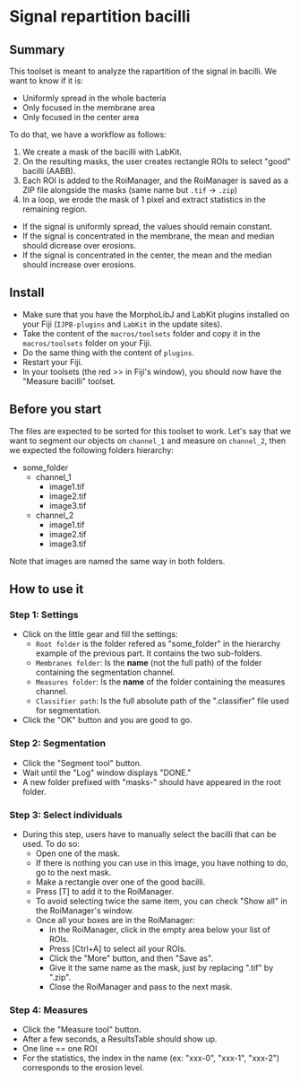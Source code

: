 # Signal repartition bacilli

## Summary

This toolset is meant to analyze the rapartition of the signal in bacilli.
We want to know if it is:

- Uniformly spread in the whole bacteria
- Only focused in the membrane area
- Only focused in the center area

To do that, we have a workflow as follows:

1. We create a mask of the bacilli with LabKit.
2. On the resulting masks, the user creates rectangle ROIs to select "good" bacilli (AABB).
3. Each ROI is added to the RoiManager, and the RoiManager is saved as a ZIP file alongside the masks (same name but `.tif` -> `.zip`)
4. In a loop, we erode the mask of 1 pixel and extract statistics in the remaining region.

- If the signal is uniformly spread, the values should remain constant.
- If the signal is concentrated in the membrane, the mean and median should dicrease over erosions.
- If the signal is concentrated in the center, the mean and the median should increase over erosions.

## Install

- Make sure that you have the MorphoLibJ and LabKit plugins installed on your Fiji (`IJPB-plugins` and `LabKit` in the update sites).
- Take the content of the `macros/toolsets` folder and copy it in the `macros/toolsets` folder on your Fiji.
- Do the same thing with the content of `plugins`.
- Restart your Fiji.
- In your toolsets (the red >> in Fiji's window), you should now have the "Measure bacilli" toolset.

## Before you start

The files are expected to be sorted for this toolset to work. Let's say that we want to segment our objects on `channel_1` and measure on `channel_2`, then we expected the following folders hierarchy:

- some_folder
    - channel_1
        - image1.tif
        - image2.tif
        - image3.tif
    - channel_2
        - image1.tif
        - image2.tif
        - image3.tif

Note that images are named the same way in both folders.

## How to use it

### Step 1: Settings

- Click on the little gear and fill the settings:
    - `Root folder` is the folder refered as "some_folder" in the hierarchy example of the previous part. It contains the two sub-folders.
    - `Membranes folder`: Is the **name** (not the full path) of the folder containing the segmentation channel.
    - `Measures folder`: Is the **name** of the folder containing the measures channel.
    - `Classifier path`: Is the full absolute path of the ".classifier" file used for segmentation.
- Click the "OK" button and you are good to go.

### Step 2: Segmentation

- Click the "Segment tool" button.
- Wait until the "Log" window displays "DONE."
- A new folder prefixed with "masks-" should have appeared in the root folder.

### Step 3: Select individuals

- During this step, users have to manually select the bacilli that can be used. To do so:
    - Open one of the mask.
    - If there is nothing you can use in this image, you have nothing to do, go to the next mask.
    - Make a rectangle over one of the good bacilli.
    - Press [T] to add it to the RoiManager.
    - To avoid selecting twice the same item, you can check "Show all" in the RoiManager's window.
    - Once all your boxes are in the RoiManager:
        - In the RoiManager, click in the empty area below your list of ROIs.
        - Press [Ctrl+A] to select all your ROIs.
        - Click the "More" button, and then "Save as".
        - Give it the same name as the mask, just by replacing ".tif" by ".zip".
        - Close the RoiManager and pass to the next mask.

### Step 4: Measures

- Click the "Measure tool" button.
- After a few seconds, a ResultsTable should show up.
- One line == one ROI
- For the statistics, the index in the name (ex: "xxx-0", "xxx-1", "xxx-2") corresponds to the erosion level.
